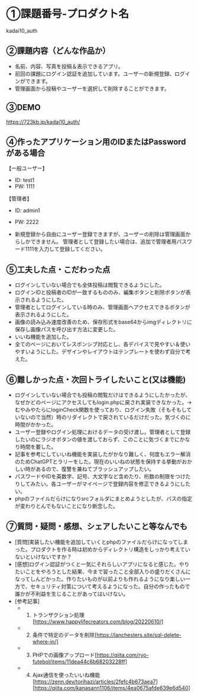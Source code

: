 # ①課題番号-プロダクト名

kadai10_auth

## ②課題内容（どんな作品か）

- 名前、内容、写真を投稿＆表示できるアプリ。
- 前回の課題にログイン認証を追加しています。ユーザーの新規登録、ログインができます。
- 管理画面から投稿やユーザーを選択して削除することができます。

## ③DEMO

https://723kb.jp/kadai10_auth/

## ④作ったアプリケーション用のIDまたはPasswordがある場合

【一般ユーザー】
- ID: test1
- PW: 1111

【管理者】
- ID: admin1
- PW: 2222

- 新規登録から自由にユーザー登録できますが、ユーザーの削除は管理画面からしかできません。
  管理者として登録したい場合は、追加で管理者用パスワード1111を入力して登録してください。

## ⑤工夫した点・こだわった点

- ログインしていない場合でも全体投稿は閲覧できるようにした。
- ログインIDと投稿者のIDが一致するもののみ、編集ボタンと削除ボタンが表示されるようにした。
- 管理者としてログインしている時のみ、管理画面へアクセスできるボタンが表示されるようにした。
- 画像の読み込み速度改善のため、保存形式をbase64からimgディレクトリに保存し画像パスを呼び出す方法に変更した。
- いいね機能を追加した。
- 全てのページにおいてレスポンシブ対応とし、各デバイスで見やすい＆使いやすいようにした。デザインやレイアウトはテンプレートを使わず自分で考えた。

## ⑥難しかった点・次回トライしたいこと(又は機能)

- ログインしていない場合でも投稿の閲覧だけはできるようにしたかったが、なぜかどのページにアクセスしてもlogin.phpに戻され実装できなかった。→むやみやたらにloginCheck関数を使っており、ログイン失敗（そもそもしていないので当然）時のリダイレクトで戻されているだけだった。気づくのに時間がかかった。
- ユーザー登録やログイン処理におけるデータの受け渡し。管理者として登録したいのにラジオボタンの値を渡しておらず、このことに気づくまでにかなり時間を要した。
- 記事を参考にしていいね機能を実装したがかなり難しく、何度もエラー解消のためChatGPTとラリーをした。現在のいいねの状態を保持する挙動がおかしい時があるので、復讐を兼ねてブラッシュアップしたい。
- パスワードやIDを英数字、記号、大文字など含めたり、桁数の制限をつけたりしてみたい。各ユーザーがマイページで登録内容を修正できるようにしたい。
- phpのファイルだらけになりsrcフォルダにまとめようとしたが、パスの指定が変わりとんでもないことになり断念した。

## ⑦質問・疑問・感想、シェアしたいこと等なんでも

- [質問]実装したい機能を追加していくとphpのファイルだらけになってしまった。プロダクトを作る時は初めからディレクトリ構造をしっかり考えていないといけないですか？
- [感想]ログイン認証がつくと一気にそれらしいアプリになると感じた。やりたいことをやろうとした結果、今まで習ったこと全部入りの盛りだくさんになってしんどかった。作りたいものが以前よりも作れるようになり楽しい一方で、セキュリティ対策について考えるようになった。自分の作ったもので誰かが不利益を生じることがあってはいけない。
- [参考記事]
  - 1. トランザクション処理[https://www.happylifecreators.com/blog/20220610/]
  - 2. 条件で特定のデータを削除[https://lanchesters.site/sql-delete-where-in/]
  - 3. PHPでの画像アップロード[https://qiita.com/ryo-futebol/items/11dea44c6b68203228ff]
  - 4. Ajax通信を使ったいいね機能[https://zenn.dev/torihazi/articles/2fefc4b673aea7] [https://qiita.com/kanasann1106/items/4ea0675afde639e6d540]
